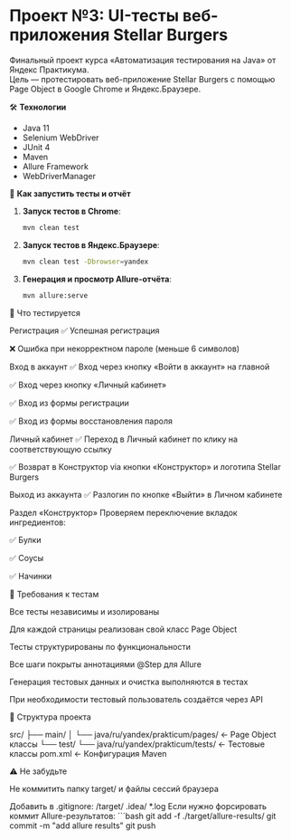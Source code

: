 # Проект №3: UI-тесты веб-приложения Stellar Burgers

Финальный проект курса «Автоматизация тестирования на Java» от Яндекс Практикума.  
Цель — протестировать веб-приложение Stellar Burgers с помощью Page Object в Google Chrome и Яндекс.Браузере.

🛠 **Технологии**
- Java 11
- Selenium WebDriver
- JUnit 4
- Maven
- Allure Framework
- WebDriverManager

🚀 **Как запустить тесты и отчёт**
1. **Запуск тестов в Chrome**:
   ```bash
   mvn clean test
2. **Запуск тестов в Яндекс.Браузере**:
    ```bash
    mvn clean test -Dbrowser=yandex  
3. **Генерация и просмотр Allure-отчёта**:
    ```bash
    mvn allure:serve

📌 Что тестируется

Регистрация
✅ Успешная регистрация

❌ Ошибка при некорректном пароле (меньше 6 символов)

Вход в аккаунт
✅ Вход через кнопку «Войти в аккаунт» на главной

✅ Вход через кнопку «Личный кабинет»

✅ Вход из формы регистрации

✅ Вход из формы восстановления пароля

Личный кабинет
✅ Переход в Личный кабинет по клику на соответствующую ссылку

✅ Возврат в Конструктор via кнопки «Конструктор» и логотипа Stellar Burgers

Выход из аккаунта
✅ Разлогин по кнопке «Выйти» в Личном кабинете

Раздел «Конструктор»
Проверяем переключение вкладок ингредиентов:

✅ Булки

✅ Соусы

✅ Начинки

🧪 Требования к тестам

Все тесты независимы и изолированы

Для каждой страницы реализован свой класс Page Object

Тесты структурированы по функциональности

Все шаги покрыты аннотациями @Step для Allure

Генерация тестовых данных и очистка выполняются в тестах

При необходимости тестовый пользователь создаётся через API

📂 Структура проекта

src/
├── main/
│   └── java/ru/yandex/prakticum/pages/      ← Page Object классы
└── test/
    └── java/ru/yandex/prakticum/tests/      ← Тестовые классы
pom.xml                                     ← Конфигурация Maven

⚠️ Не забудьте

Не коммитить папку target/ и файлы сессий браузера

Добавить в .gitignore:
    /target/
    .idea/
    *.log
Если нужно форсировать коммит Allure-результатов:
    ```bash
    git add -f ./target/allure-results/
    git commit -m "add allure results"
    git push



